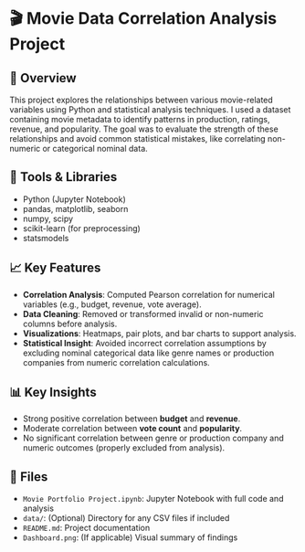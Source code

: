 # 🎬 Movie Data Correlation Analysis Project

## 🧠 Overview
This project explores the relationships between various movie-related variables using Python and statistical analysis techniques. I used a dataset containing movie metadata to identify patterns in production, ratings, revenue, and popularity. The goal was to evaluate the strength of these relationships and avoid common statistical mistakes, like correlating non-numeric or categorical nominal data.

## 🔧 Tools & Libraries
- Python (Jupyter Notebook)
- pandas, matplotlib, seaborn
- numpy, scipy
- scikit-learn (for preprocessing)
- statsmodels

## 📈 Key Features
- **Correlation Analysis**: Computed Pearson correlation for numerical variables (e.g., budget, revenue, vote average).
- **Data Cleaning**: Removed or transformed invalid or non-numeric columns before analysis.
- **Visualizations**: Heatmaps, pair plots, and bar charts to support analysis.
- **Statistical Insight**: Avoided incorrect correlation assumptions by excluding nominal categorical data like genre names or production companies from numeric correlation calculations.

## 📊 Key Insights
- Strong positive correlation between **budget** and **revenue**.
- Moderate correlation between **vote count** and **popularity**.
- No significant correlation between genre or production company and numeric outcomes (properly excluded from analysis).

## 📁 Files
- `Movie Portfolio Project.ipynb`: Jupyter Notebook with full code and analysis
- `data/`: (Optional) Directory for any CSV files if included
- `README.md`: Project documentation
- `Dashboard.png`: (If applicable) Visual summary of findings
